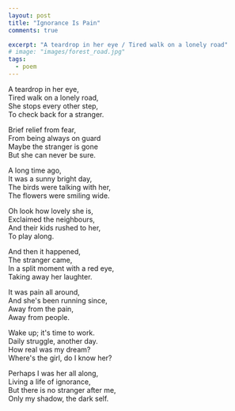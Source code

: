 ```yaml
---
layout: post
title: "Ignorance Is Pain"
comments: true

excerpt: "A teardrop in her eye / Tired walk on a lonely road"
# image: "images/forest_road.jpg"
tags:
  - poem
---
```



A teardrop in her eye,  
Tired walk on a lonely road,  
She stops every other step,  
To check back for a stranger.

Brief relief from fear,  
From being always on guard  
Maybe the stranger is gone  
But she can never be sure.

A long time ago,  
It was a sunny bright day,  
The birds were talking with her,  
The flowers were smiling wide.

Oh look how lovely she is,  
Exclaimed the neighbours,  
And their kids rushed to her,  
To play along.

And then it happened,  
The stranger came,  
In a split moment with a red eye,  
Taking away her laughter.

It was pain all around,  
And she's been running since,  
Away from the pain,  
Away from people.

Wake up; it's time to work.  
Daily struggle, another day.  
How real was my dream?  
Where's the girl, do I know her?

Perhaps I was her all along,  
Living a life of ignorance,  
But there is no stranger after me,  
Only my shadow, the dark self.
